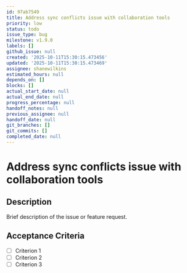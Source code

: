 ```yaml
---
id: 97ab7549
title: Address sync conflicts issue with collaboration tools
priority: low
status: todo
issue_type: bug
milestone: v1.9.0
labels: []
github_issue: null
created: '2025-10-11T15:30:15.473456'
updated: '2025-10-11T15:30:15.473469'
assignee: shanewilkins
estimated_hours: null
depends_on: []
blocks: []
actual_start_date: null
actual_end_date: null
progress_percentage: null
handoff_notes: null
previous_assignee: null
handoff_date: null
git_branches: []
git_commits: []
completed_date: null
---
```


# Address sync conflicts issue with collaboration tools

## Description

Brief description of the issue or feature request.

## Acceptance Criteria

- [ ] Criterion 1
- [ ] Criterion 2
- [ ] Criterion 3